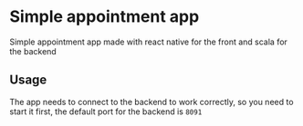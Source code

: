 # Simple appointment app

Simple appointment app made with react native for the front and scala for the backend

## Usage
The app needs to connect to the backend to work correctly, so you need to start it first, the default port for the backend is `8091`
